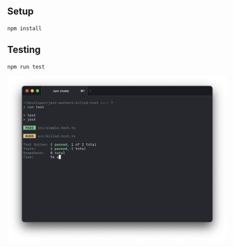 ## Setup

```
npm install
```

## Testing

```
npm run test
```

![Screenshot of jest hanging for over a minute.](./screenshots/hanging.png)
